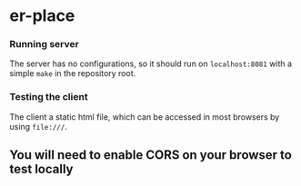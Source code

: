 # er-place

### Running server

The server has no configurations, so it should run on
`localhost:8081` with a simple `make` in the repository root.

### Testing the client

The client a static html file, which can be accessed in most
browsers by using `file:///`.

## You will need to enable CORS on your browser to test locally
